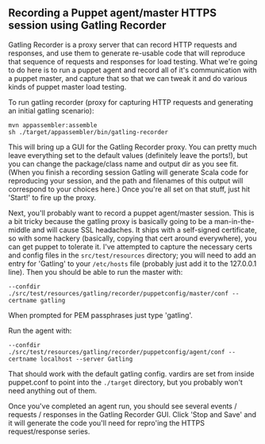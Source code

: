 Recording a Puppet agent/master HTTPS session using Gatling Recorder
--------------------------------------------------------------------

Gatling Recorder is a proxy server that can record HTTP requests and responses,
and use them to generate re-usable code that will reproduce that sequence of
requests and responses for load testing.  What we're going to do here is to
run a puppet agent and record all of it's communication with a puppet master,
and capture that so that we can tweak it and do various kinds of puppet master
load testing.

To run gatling recorder (proxy for capturing HTTP requests and generating
an initial gatling scenario):

    mvn appassembler:assemble
    sh ./target/appassembler/bin/gatling-recorder

This will bring up a GUI for the Gatling Recorder proxy.  You can pretty
much leave everything set to the default values (definitely leave the ports!),
but you can change the package/class name and output dir as you see fit.  (When
you finish a recording session Gatling will generate Scala code for reproducing
your session, and the path and filenames of this output will correspond to your
choices here.)  Once you're all set on that stuff, just hit 'Start!' to fire
up the proxy.

Next, you'll probably want to record a puppet agent/master session.  This is
a bit tricky because the gatling proxy is basically going to be a
man-in-the-middle and will cause SSL headaches.  It ships with a self-signed
certificate, so with some hackery (basically, copying that cert around
everywhere), you can get puppet to tolerate it.  I've attempted to capture the
necessary certs and config files in the `src/test/resources` directory; you will
need to add an entry for 'Gatling' to your `/etc/hosts` file (probably just add it to the 127.0.0.1 line).  Then you should be able to run the master with:

    --confdir ./src/test/resources/gatling/recorder/puppetconfig/master/conf --certname gatling

When prompted for PEM passphrases just type 'gatling'.

Run the agent with:

    --confdir ./src/test/resources/gatling/recorder/puppetconfig/agent/conf --certname localhost --server Gatling

That should work with the default gatling config.  vardirs are set from inside
puppet.conf to point into the `./target` directory, but you probably won't
need anything out of them.

Once you've completed an agent run, you should see several events / requests /
responses in the Gatling Recorder GUI.  Click 'Stop and Save' and it will
generate the code you'll need for repro'ing the HTTPS request/response series.